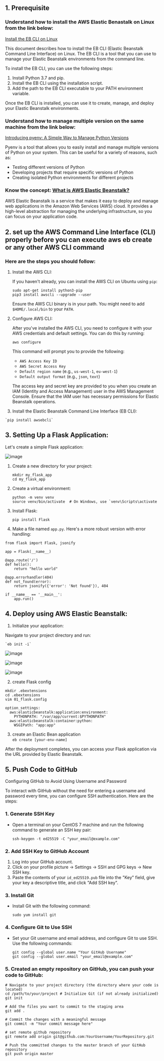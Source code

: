 

## 1. Prerequisite
### Understand how to install the AWS Elastic Benastalk on Linux from the link below:

[Install the EB CLI on Linux](https://docs.aws.amazon.com/elasticbeanstalk/latest/dg/eb-cli3-install-linux.html)

This document describes how to install the EB CLI (Elastic Beanstalk Command Line Interface) on Linux. The EB CLI is a tool that you can use to manage your Elastic Beanstalk environments from the command line.

To install the EB CLI, you can use the following steps:

1. Install Python 3.7 and pip.
2. Install the EB CLI using the installation script.
3. Add the path to the EB CLI executable to your PATH environment variable.

Once the EB CLI is installed, you can use it to create, manage, and deploy your Elastic Beanstalk environments.

### Understand how to manage multiple version on the same machine from the link below:

[Introducing pyenv: A Simple Way to Manage Python Versions](https://realpython.com/intro-to-pyenv/)

Pyenv is a tool that allows you to easily install and manage multiple versions of Python on your system. This can be useful for a variety of reasons, such as:

* Testing different versions of Python
* Developing projects that require specific versions of Python
* Creating isolated Python environments for different projects

### Know the concept: [What is AWS Elastic Beanstalk?](https://blog.back4app.com/what-is-aws-elastic-beanstalk/)

AWS Elastic Beanstalk is a service that makes it easy to deploy and manage web applications in the Amazon Web Services (AWS) cloud. It provides a high-level abstraction for managing the underlying infrastructure, so you can focus on your application code.

## 2. set up the AWS Command Line Interface (CLI) properly before you can execute aws eb create or any other AWS CLI command 

### Here are the steps you should follow:

1.  Install the AWS CLI:
    
    If you haven't already, you can install the AWS CLI on Ubuntu using `pip`:
    
    ```
    sudo apt-get install python3-pip
    pip3 install awscli --upgrade --user 
    ```
    Ensure the AWS CLI binary is in your path. You might need to add `$HOME/.local/bin` to your `PATH`.
    
3.  Configure AWS CLI:
    
    After you've installed the AWS CLI, you need to configure it with your AWS credentials and default settings. You can do this by running:
    
    
    `aws configure` 
    
    This command will prompt you to provide the following:
    
    -   `AWS Access Key ID`
    -   `AWS Secret Access Key`
    -   `Default region name` (e.g., `us-west-1`, `eu-west-1`)
    -   `Default output format` (e.g., `json`, `text`)
    
    The access key and secret key are provided to you when you create an IAM (Identity and Access Management) user in the AWS Management Console. Ensure that the IAM user has necessary permissions for Elastic Beanstalk operations.

4.   Install the Elastic Beanstalk Command Line Interface (EB CLI):

    `pip install awsebcli`


## 3. Setting Up a Flask Application:

Let's create a simple Flask application:

![image](https://github.com/juliuschou/aws-code-build-exercise/assets/4725611/4d0f24be-4bbf-4864-b9cb-20fd02c403e3)


1.  Create a new directory for your project:
    
    ```
    mkdir my_flask_app
    cd my_flask_app
    ``` 
    
2.  Create a virtual environment:
    
    ```
    python -m venv venv
    source venv/bin/activate  # On Windows, use `venv\Scripts\activate
    ``` 

3.  Install Flask:
    
    `pip install Flask` 
    
4.  Make a file named `app.py`. Here's a more robust version with error handling:

```
from flask import Flask, jsonify

app = Flask(__name__)

@app.route('/')
def hello():
    return "hello world"

@app.errorhandler(404)
def not_found(error):
    return jsonify({'error': 'Not found'}), 404

if __name__ == '__main__':
    app.run()
```

## 4. Deploy using AWS Elastic Beanstalk:

1.   Initialize your application:

Navigate to your project directory and run:

    `eb init -i`

![image](https://github.com/juliuschou/aws-code-build-exercise/assets/4725611/74ee75d4-2349-4a58-918c-f1d942fc69e0)

![image](https://github.com/juliuschou/aws-code-build-exercise/assets/4725611/03f2c725-7db4-42e2-bc2c-dbb24a0fd562)

![image](https://github.com/juliuschou/aws-code-build-exercise/assets/4725611/f75da3fb-af95-485a-b132-f5b45b214ebd)



2. create Flask config

```
mkdir .ebextensions
cd .ebextensions
vim 01_flask.config

option_settings:
  aws:elasticbeanstalk:application:environment:
    PYTHONPATH: "/var/app/current:$PYTHONPATH"
  aws:elasticbeanstalk:container:python:
    WSGIPath: "app:app"

```


3. create an Elastic Bean application    
    `eb create [your-env-name]`
    
    
After the deployment completes, you can access your Flask application via the URL provided by Elastic Beanstalk.

## 5. Push Code to GitHub

Configuring GitHub to Avoid Using Username and Password

To interact with GitHub without the need for entering a username and password every time, you can configure SSH authentication. Here are the steps:

### 1. Generate SSH Key

- Open a terminal on your CentOS 7 machine and run the following command to generate an SSH key pair:
    
    `ssh-keygen -t ed25519 -C "your_email@example.com"` 
    

### 2. Add SSH Key to GitHub Account

1.  Log into your GitHub account.
2.  Click on your profile picture → Settings → SSH and GPG keys → New SSH key.
3.  Paste the contents of your `id_ed25519.pub` file into the "Key" field, give your key a descriptive title, and click "Add SSH key".

### 3. Install Git

- Install Git with the following command:
    
    `sudo yum install git` 
    

### 4. Configure Git to Use SSH

- Set your Git username and email address, and configure Git to use SSH. Use the following commands:
    ```
    git config --global user.name "Your GitHub Username"
    git config --global user.email "your_email@example.com"
    ```

### 5. Created an empty repository on GitHub, you can push your code to GitHub:

```
# Navigate to your project directory (the directory where your code is located) 
cd /path/to/your/project # Initialize Git (if not already initialized) 
git init

# Add the files you want to commit to the staging area 
git add . 

# Commit the changes with a meaningful message 
git commit -m "Your commit message here" 

# set remote github repository
git remote add origin git@github.com:YourUsername/YourRepository.git

# Push the committed changes to the master branch of your GitHub repository 
git push origin master
```
